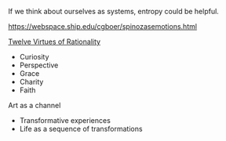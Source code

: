 If we think about ourselves as systems, entropy could be helpful.

https://webspace.ship.edu/cgboer/spinozasemotions.html

[Twelve Virtues of Rationality](https://www.lesswrong.com/posts/7ZqGiPHTpiDMwqMN2/twelve-virtues-of-rationality)

- Curiosity
- Perspective
- Grace
- Charity
- Faith


Art as a channel

- Transformative experiences
- Life as a sequence of transformations